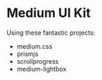# Medium UI Kit

Using these fantastic projects:

- medium.css
- prismjs
- scrollprogress
- medium-lightbox
